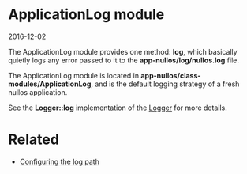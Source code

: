 ApplicationLog module
========================
2016-12-02



The ApplicationLog module provides one method: **log**, which basically quietly logs any error passed to it to the
**app-nullos/log/nullos.log** file.



The ApplicationLog module is located in **app-nullos/class-modules/ApplicationLog**, and is the default logging strategy
of a fresh nullos application.

See the **Logger::log** implementation of the [Logger](https://github.com/lingtalfi/nullos-admin/tree/master/doc/core/logger.md) for more details.



Related
===========
- [Configuring the log path](https://github.com/lingtalfi/nullos-admin/tree/master/doc/modules/applicationlog-module/configuring-log-path.md)
